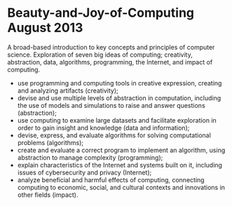 # Beauty-and-Joy-of-Computing August 2013
A broad-based introduction to key concepts and principles of computer science. Exploration of seven big ideas of computing; creativity, abstraction, data, algorithms, programming, the Internet, and impact of computing.

- use programming and computing tools in creative expression, creating and analyzing artifacts (creativity);
- devise and use multiple levels of abstraction in computation, including the use of models and simulations to raise and answer questions (abstraction);
- use computing to examine large datasets and facilitate exploration in order to gain insight and knowledge (data and information);
- devise, express, and evaluate algorithms for solving computational problems (algorithms);
- create and evaluate a correct program to implement an algorithm, using abstraction to manage complexity (programming);
- explain characteristics of the Internet and systems built on it, including issues of cybersecurity and privacy (Internet);
- analyze beneficial and harmful effects of computing, connecting computing to economic, social, and cultural contexts and innovations in other fields (impact).
